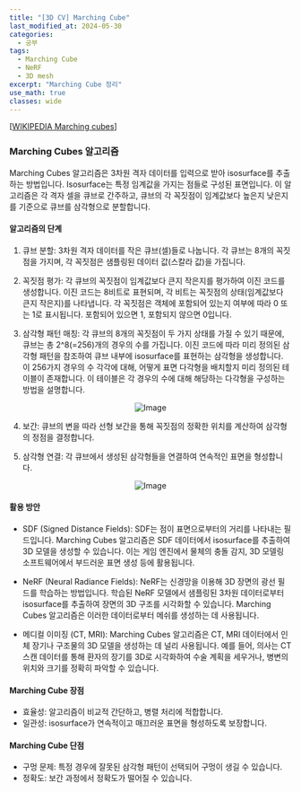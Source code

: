 ```yaml
---
title: "[3D CV] Marching Cube"
last_modified_at: 2024-05-30
categories:
  - 공부
tags:
  - Marching Cube
  - NeRF
  - 3D mesh
excerpt: "Marching Cube 정리"
use_math: true
classes: wide
---
```


[[WIKIPEDIA Marching cubes](https://en.wikipedia.org/wiki/Marching_cubes)]

### Marching Cubes 알고리즘
Marching Cubes 알고리즘은 3차원 격자 데이터를 입력으로 받아 isosurface를 추출하는 방법입니다. Isosurface는 특정 임계값을 가지는 점들로 구성된 표면입니다. 이 알고리즘은 각 격자 셀을 큐브로 간주하고, 큐브의 각 꼭짓점이 임계값보다 높은지 낮은지를 기준으로 큐브를 삼각형으로 분할합니다.

#### 알고리즘의 단계
1) 큐브 분할: 3차원 격자 데이터를 작은 큐브(셀)들로 나눕니다. 각 큐브는 8개의 꼭짓점을 가지며, 각 꼭짓점은 샘플링된 데이터 값(스칼라 값)을 가집니다.

2) 꼭짓점 평가: 각 큐브의 꼭짓점이 임계값보다 큰지 작은지를 평가하여 이진 코드를 생성합니다. 이진 코드는 8비트로 표현되며, 각 비트는 꼭짓점의 상태(임계값보다 큰지 작은지)를 나타냅니다. 각 꼭짓점은 객체에 포함되어 있는지 여부에 따라 0 또는 1로 표시됩니다. 포함되어 있으면 1, 포함되지 않으면 0입니다.

3) 삼각형 패턴 매칭: 각 큐브의 8개의 꼭짓점이 두 가지 상태를 가질 수 있기 때문에, 큐브는 총 2^8(=256)개의 경우의 수를 가집니다. 이진 코드에 따라 미리 정의된 삼각형 패턴을 참조하여 큐브 내부에 isosurface를 표현하는 삼각형을 생성합니다. 이 256가지 경우의 수 각각에 대해, 어떻게 표면 다각형을 배치할지 미리 정의된 테이블이 존재합니다. 이 테이블은 각 경우의 수에 대해 해당하는 다각형을 구성하는 방법을 설명합니다.

<p align="center">
  <img src="https://github.com/sandokim/sandokim.github.io/assets/74639652/9980e895-822a-49f9-b01f-21ec86d21487" alt="Image">
</p>
   
4) 보간: 큐브의 변을 따라 선형 보간을 통해 꼭짓점의 정확한 위치를 계산하여 삼각형의 정점을 결정합니다.

5) 삼각형 연결: 각 큐브에서 생성된 삼각형들을 연결하여 연속적인 표면을 형성합니다.

<p align="center">
  <img src="https://github.com/sandokim/sandokim.github.io/assets/74639652/a242c159-7baf-4122-8a7c-e4a32a04c8b8" alt="Image">
</p>

#### 활용 방안
- SDF (Signed Distance Fields): SDF는 점이 표면으로부터의 거리를 나타내는 필드입니다. Marching Cubes 알고리즘은 SDF 데이터에서 isosurface를 추출하여 3D 모델을 생성할 수 있습니다. 이는 게임 엔진에서 물체의 충돌 감지, 3D 모델링 소프트웨어에서 부드러운 표면 생성 등에 활용됩니다.

- NeRF (Neural Radiance Fields): NeRF는 신경망을 이용해 3D 장면의 광선 필드를 학습하는 방법입니다. 학습된 NeRF 모델에서 샘플링된 3차원 데이터로부터 isosurface를 추출하여 장면의 3D 구조를 시각화할 수 있습니다. Marching Cubes 알고리즘은 이러한 데이터로부터 메쉬를 생성하는 데 사용됩니다.

- 메디컬 이미징 (CT, MRI): Marching Cubes 알고리즘은 CT, MRI 데이터에서 인체 장기나 구조물의 3D 모델을 생성하는 데 널리 사용됩니다. 예를 들어, 의사는 CT 스캔 데이터를 통해 환자의 장기를 3D로 시각화하여 수술 계획을 세우거나, 병변의 위치와 크기를 정확히 파악할 수 있습니다.

#### Marching Cube 장점
- 효율성: 알고리즘이 비교적 간단하고, 병렬 처리에 적합합니다.
- 일관성: isosurface가 연속적이고 매끄러운 표면을 형성하도록 보장합니다.

#### Marching Cube 단점
- 구멍 문제: 특정 경우에 잘못된 삼각형 패턴이 선택되어 구멍이 생길 수 있습니다.
- 정확도: 보간 과정에서 정확도가 떨어질 수 있습니다.
